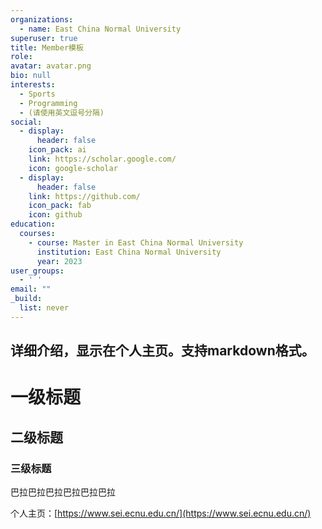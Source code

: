 ```yaml
---
organizations:
  - name: East China Normal University
superuser: true
title: Member模板
role: 
avatar: avatar.png
bio: null
interests:
  - Sports
  - Programming
  - (请使用英文逗号分隔)
social:
  - display:
      header: false
    icon_pack: ai
    link: https://scholar.google.com/
    icon: google-scholar
  - display:
      header: false
    link: https://github.com/
    icon_pack: fab
    icon: github
education:
  courses:
    - course: Master in East China Normal University
      institution: East China Normal University
      year: 2023
user_groups:
  - ' '
email: ""
_build:
  list: never
---
```

## 详细介绍，显示在个人主页。支持markdown格式。

# 一级标题

## 二级标题

### 三级标题

巴拉巴拉巴拉巴拉巴拉巴拉

个人主页：[https://www.sei.ecnu.edu.cn/](https://www.sei.ecnu.edu.cn/)
